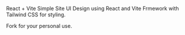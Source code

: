 React + Vite
Simple Site UI Design using React and Vite Frmework with Tailwind CSS for styling.

Fork for your personal use.
